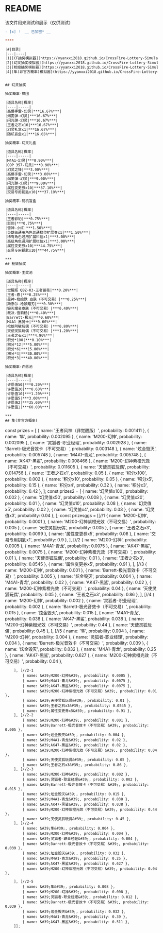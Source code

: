 README
===========================

该文件用来测试和展示（仅供测试）

```diff
- [x] !  __ 已加密* __

****

|#|目录|
|---|----|
|1|[CF抽奖模拟器](https://yyanxxi2018.github.io/CrossFire-Lottery-Simulator/) |
|2|[幻灵抽奖模拟器](https://yyanxxi2018.github.io/CrossFire-Lottery-Simulator/huanling/) |
|3|[枪娘抽奖模拟器](https://yyanxxi2018.github.io/CrossFire-Lottery-Simulator/qiangniang/) |
|4|[隼(非官方概率)模拟器](https://yyanxxi2018.github.io/CrossFire-Lottery-Simulator/sun/) |


## 幻灵抽奖

抽奖概率-拼团

|道具名称|概率|
|----|-----|
|高爆手雷-幻灵|***16.67%***|
|烟雾弹-幻灵|***16.67%***|
|闪光弹-幻灵|***16.67%***|
|王者之石x10|***16.67%***|
|幻灵礼盒x1|***16.67%***|
|随机盲盒x1|***16.65%***|

抽奖概率-幻灵礼盒

|道具名称|概率|
|----|-----|
|M4A1-幻灵|***0.90%***|
|COP 357-幻灵|***0.90%***|
|幻灵之锋|***3.00%***|
|高爆手雷-幻灵|***3.00%***|
|烟雾弹-幻灵|***9.00%***|
|闪光弹-幻灵|***9.00%***|
|属性变更券x10|***37.10%***|
|交易专用钥匙x10|***37.10%***|

抽奖概率-随机盲盒

|道具名称|概率|
|----|-----|
|王者影豹|***0.75%***|
|影豹|***0.75%***|
|雷神-小红|***1.50%***|
|英雄级通用角色普通栏位扩展券x1|***1.50%***|
|稀有角色通用扩展栏位x1|***3.00%***|
|高级角色通用扩展栏位x1|***3.00%***|
|属性变更券x10|***44.75%***|
|交易专用钥匙x10|***44.75%***|

***
## 枪娘抽奖

抽奖概率-主奖池

|道具名称|概率|
|----|-----|
|觉醒版 QBZ-03-王者蔷薇|***0.20%***|
|王者-春|***0.25%***|
|星神-枪娘默 皮肤（不可交易）|***0.25%***|
|斯泰尔-枪娘暗刃|***0.30%***|
|毁灭耀金皮肤（不可交易）|***0.40%***|
|裁决-雪莉杨|***0.40%***|
|Barrett-极光|***0.60%***|
|M4A1-黑骑士|***0.60%***|
|枪娘阿敏玩偶（不可交易）|***0.80%***|
|天使灵狐玩偶（不可交易）|***1.20%***|
|王者之石x1|***4.90%***|
|积分*100|***0.10%***|
|积分*12|***5.00%***|
|积分*6|***15.00%***|
|积分*4|***30.00%***|
|积分*3|***40.00%***|

抽奖概率-许愿池

|道具名称|概率|
|----|-----|
|许愿值50|***0.20%***|
|许愿值20|***0.60%***|
|许愿值10|***1.20%***|
|许愿值5|***3.00%***|
|许愿值2|***35.00%***|
|许愿值1|***60.00%***|

***
## 隼(非官方概率)

```
const prizes = [
            { name: &#39;王者风神（非觉醒版）&#39;, probability: 0.001411 },
            { name: &#39;隼&#39;, probability: 0.002095 },
            { name: &#39;M200-幻神&#39;, probability: 0.002095 },
            { name: &#39;灵狐者-职业经理&#39;, probability: 0.002928 },
            { name: &#39;Barrett-极光音效卡（不可交易）&#39;, probability: 0.003148 },
            { name: &#39;炫金毁灭&#39;, probability: 0.005748 },
            { name: &#39;M4A1-青龙&#39;, probability: 0.005748 },
            { name: &#39;AK47-黑鲨&#39;, probability: 0.008466 },
            { name: &#39;M200-幻神紫橙光效（不可交易）&#39;, probability: 0.011605 },
            { name: &#39;天使灵狐玩偶&#39;, probability: 0.014756 },
            { name: &#39;王者之石x1&#39;, probability: 0.05 },
            { name: &#39;积分x100&#39;, probability: 0.002 },
            { name: &#39;积分x10&#39;, probability: 0.05 },
            { name: &#39;积分x5&#39;, probability: 0.15 },
            { name: &#39;积分x4&#39;, probability: 0.32 },
            { name: &#39;积分x3&#39;, probability: 0.42 },
        ];
        const prizes2 = [
            { name: &#39;幻灵值x100&#39;, probability: 0.002 },
            { name: &#39;幻灵值x50&#39;, probability: 0.008 },
            { name: &#39;幻灵值x20&#39;, probability: 0.01 },
            { name: &#39;幻灵值x10&#39;, probability: 0.08 },
            { name: &#39;幻灵值x5&#39;, probability: 0.02 },
            { name: &#39;幻灵值x4&#39;, probability: 0.03 },
            { name: &#39;幻灵值x3&#39;, probability: 0.04 },
        ];
        const prizesggs = [[//1
            { name: &#39;M200-幻神&#39;, probability: 0.0001 },
            { name: &#39;M200-幻神紫橙光效（不可交易）&#39;, probability: 0.005 },
            { name: &#39;天使灵狐玩偶&#39;, probability: 0.005 },
            { name: &#39;王者之石x3&#39;, probability: 0.0099 },
            { name: &#39;属性变更券x5&#39;, probability: 0.08 },
            { name: &#39;交易专用钥匙x1&#39;, probability: 0.9 },
        ], [//2
            { name: &#39;M200-幻神&#39;, probability: 0.0005 },
            { name: &#39;M4A1-青龙&#39;, probability: 0.0075 },
            { name: &#39;AK47-黑鲨&#39;, probability: 0.0075 },
            { name: &#39;M200-幻神紫橙光效（不可交易）&#39;, probability: 0.01 },
            { name: &#39;天使灵狐玩偶&#39;, probability: 0.01 },
            { name: &#39;王者之石x3&#39;, probability: 0.0545 },
            { name: &#39;属性变更券x5&#39;, probability: 0.91 },
        ], [//3
            { name: &#39;M200-幻神&#39;, probability: 0.001 },
            { name: &#39;Barrett-极光音效卡（不可交易）&#39;, probability: 0.005 },
            { name: &#39;炫金毁灭&#39;, probability: 0.004 },
            { name: &#39;M4A1-青龙&#39;, probability: 0.02 },
            { name: &#39;AK47-黑鲨&#39;, probability: 0.02 },
            { name: &#39;M200-幻神紫橙光效（不可交易）&#39;, probability: 0.04 },
            { name: &#39;天使灵狐玩偶&#39;, probability: 0.05 },
            { name: &#39;王者之石x3&#39;, probability: 0.86 },
        ], [//4
            { name: &#39;M200-幻神&#39;, probability: 0.002 },
            { name: &#39;灵狐者-职业经理&#39;, probability: 0.002 },
            { name: &#39;Barrett-极光音效卡（不可交易）&#39;, probability: 0.015 },
            { name: &#39;炫金毁灭&#39;, probability: 0.015 },
            { name: &#39;M4A1-青龙&#39;, probability: 0.038 },
            { name: &#39;AK47-黑鲨&#39;, probability: 0.038 },
            { name: &#39;M200-幻神紫橙光效（不可交易）&#39;, probability: 0.44 },
            { name: &#39;天使灵狐玩偶&#39;, probability: 0.45 },
        ], [//5
            { name: &#39;隼&#39;, probability: 0.004 },
            { name: &#39;M200-幻神&#39;, probability: 0.004 },
            { name: &#39;灵狐者-职业经理&#39;, probability: 0.004 },
            { name: &#39;Barrett-极光音效卡（不可交易）&#39;, probability: 0.039 },
            { name: &#39;炫金毁灭&#39;, probability: 0.032 },
            { name: &#39;M4A1-青龙&#39;, probability: 0.25 },
            { name: &#39;AK47-黑鲨&#39;, probability: 0.627 },
            { name: &#39;M200-幻神紫橙光效（不可交易）&#39;, probability: 0.04 },

        ], [//2-1
            { name: &#39;M200-幻神&#39;, probability: 0.0005 },
            { name: &#39;M4A1-青龙&#39;, probability: 0.0075 },
            { name: &#39;AK47-黑鲨&#39;, probability: 0.0075 },
            { name: &#39;M200-幻神紫橙光效（不可交易）&#39;, probability: 0.01 },
            { name: &#39;天使灵狐玩偶&#39;, probability: 0.01 },
            { name: &#39;王者之石x3&#39;, probability: 0.0545 },
            { name: &#39;属性变更券x5&#39;, probability: 0.91 },
        ], [//2-2
            { name: &#39;M200-幻神&#39;, probability: 0.001 },
            { name: &#39;Barrett-极光音效卡（不可交易）&#39;, probability: 0.005 },
            { name: &#39;炫金毁灭&#39;, probability: 0.004 },
            { name: &#39;M4A1-青龙&#39;, probability: 0.02 },
            { name: &#39;AK47-黑鲨&#39;, probability: 0.02 },
            { name: &#39;M200-幻神紫橙光效（不可交易）&#39;, probability: 0.04 },
            { name: &#39;天使灵狐玩偶&#39;, probability: 0.05 },
            { name: &#39;王者之石x3&#39;, probability: 0.86 },
        ], [//2-3
            { name: &#39;M200-幻神&#39;, probability: 0.002 },
            { name: &#39;灵狐者-职业经理&#39;, probability: 0.002 },
            { name: &#39;Barrett-极光音效卡（不可交易）&#39;, probability: 0.015 },
            { name: &#39;炫金毁灭&#39;, probability: 0.015 },
            { name: &#39;M4A1-青龙&#39;, probability: 0.038 },
            { name: &#39;AK47-黑鲨&#39;, probability: 0.038 },
            { name: &#39;M200-幻神紫橙光效（不可交易）&#39;, probability: 0.44 },
            { name: &#39;天使灵狐玩偶&#39;, probability: 0.45 },
        ], [//2-4
            { name: &#39;隼&#39;, probability: 0.004 },
            { name: &#39;M200-幻神&#39;, probability: 0.004 },
            { name: &#39;灵狐者-职业经理&#39;, probability: 0.004 },
            { name: &#39;Barrett-极光音效卡（不可交易）&#39;, probability: 0.039 },
            { name: &#39;炫金毁灭&#39;, probability: 0.032 },
            { name: &#39;M4A1-青龙&#39;, probability: 0.25 },
            { name: &#39;AK47-黑鲨&#39;, probability: 0.627 },
            { name: &#39;M200-幻神紫橙光效（不可交易）&#39;, probability: 0.04 },

        ], [//2-5
            { name: &#39;隼&#39;, probability: 0.008 },
            { name: &#39;M200-幻神&#39;, probability: 0.008 },
            { name: &#39;灵狐者-职业经理&#39;, probability: 0.012 },
            { name: &#39;Barrett-极光音效卡（不可交易）&#39;, probability: 0.039 },
            { name: &#39;炫金毁灭&#39;, probability: 0.032 },
            { name: &#39;M4A1-青龙&#39;, probability: 0.39 },
            { name: &#39;AK47-黑鲨&#39;, probability: 0.511 },
        ]];
```